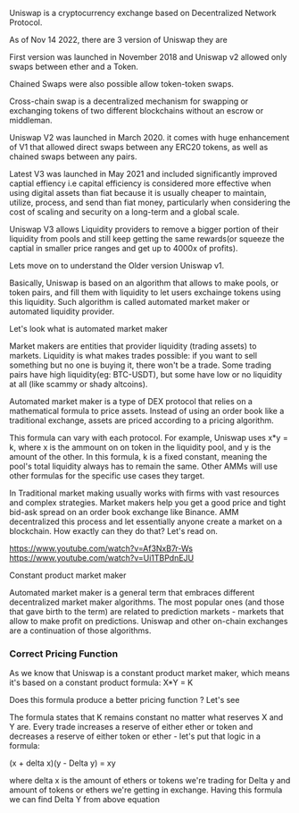 Uniswap is a cryptocurrency exchange based on Decentralized Network Protocol.

As of Nov 14 2022, there are 3 version of Uniswap they are

First version was launched in November 2018 and Uniswap v2 allowed only swaps between ether and a Token.

Chained Swaps were also possible allow token-token swaps.

Cross-chain swap is a decentralized mechanism for swapping or exchanging tokens of two different blockchains without an escrow or middleman.

Uniswap V2 was launched in March 2020. it comes with huge enhancement of V1 that allowed direct swaps between any ERC20 tokens, as well as chained swaps between any pairs.

Latest V3 was launched in May 2021 and included significantly improved captial effiency i.e capital efficiency is considered more effective when using digital assets than fiat because it is usually cheaper to maintain, utilize, process, and send than fiat money, particularly when considering the cost of scaling and security on a long-term and a global scale.

Uniswap V3 allows Liquidity providers to remove a bigger portion of their liquidity from pools and still keep getting the same rewards(or squeeze the captial in smaller price ranges and get up to 4000x of profits).

Lets move on to understand the Older version Uniswap v1.

Basically, Uniswap is based on an algorithm that allows to make pools, or token pairs, and fill them with liquidity to let users exchainge tokens using this liquidity. Such algorithm is called automated market maker or automated liquidity provider.

Let's look what is automated market maker

Market makers are entities that provider liquidity (trading assets) to markets. Liquidity is what makes trades possible: if you want to sell something but no one is buying it, there won't be a trade. Some trading pairs have high liquidity(eg: BTC-USDT), but some have low or no liquidity at all (like scammy or shady altcoins).

Automated market maker is a type of DEX protocol that relies on a mathematical formula to price assets. Instead of using an order book like a traditional exchange, assets are priced according to a pricing algorithm.

This formula can vary with each protocol. For example, Uniswap uses x*y = k, where x is the ammount on on token in the liquidity pool, and y is the amount of the other. In this formula, k is a fixed constant, meaning the pool's total liquidity always has to remain the same. Other AMMs will use other formulas for the specific use cases they target. 

In Traditional market making usually works with firms with vast resources and complex strategies. Market makers help you get a good price and tight bid-ask spread on an order book exchange like Binance. AMM decentralized this process and let essentially anyone create a market on a blockchain. How exactly can they do that? Let's read on.

https://www.youtube.com/watch?v=Af3NxB7r-Ws
https://www.youtube.com/watch?v=Ui1TBPdnEJU

Constant product market maker

Automated market maker is a general term that embraces different decentralized market maker algorithms. The most popular ones (and those that gave birth to the term) are related to prediction markets - markets that allow to make profit on predictions. Uniswap and other on-chain exchanges are a continuation of those algorithms.


### Correct Pricing Function

As we know that Uniswap is a constant product market maker, which means it's based on a constant product formula: X*Y = K

Does this formula produce a better pricing function ? Let's see

The formula states that K remains constant no matter what reserves X and Y are. Every trade increases a reserve of either ether or token and decreases a reserve of either token or ether - let's put that logic in a formula:

(x + delta x)(y - Delta y) = xy

where delta x is the amount of ethers or tokens we're trading for Delta y and amount of tokens or ethers we're getting in exchange. Having this formula we can find Delta Y from above equation

